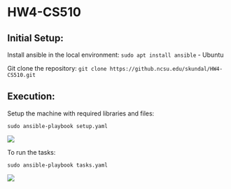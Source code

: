 # HW4-CS510

## Initial Setup:

Install ansible in the local environment:
`sudo apt install ansible` - Ubuntu

Git clone the repository:
`git clone https://github.ncsu.edu/skundal/HW4-CS510.git`

## Execution:

Setup the machine with required libraries and files:

`sudo ansible-playbook setup.yaml`

![](https://github.ncsu.edu/skundal/HW4-CS510/blob/master/CS510_HW4_1.png)

To run the tasks:

`sudo ansible-playbook tasks.yaml`

![](https://github.ncsu.edu/skundal/HW4-CS510/blob/master/CS510_HW4_2.png)


